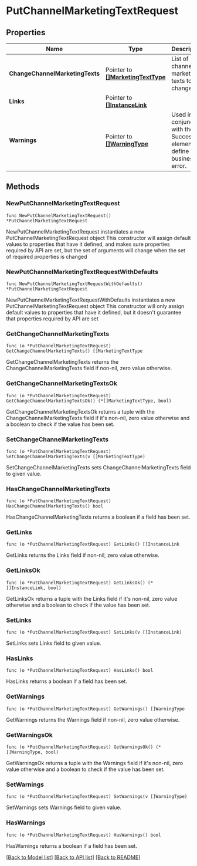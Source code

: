 # PutChannelMarketingTextRequest

## Properties

Name | Type | Description | Notes
------------ | ------------- | ------------- | -------------
**ChangeChannelMarketingTexts** | Pointer to [**[]MarketingTextType**](MarketingTextType.md) | List of channel marketing texts to be changed. | [optional] 
**Links** | Pointer to [**[]InstanceLink**](InstanceLink.md) |  | [optional] 
**Warnings** | Pointer to [**[]WarningType**](WarningType.md) | Used in conjunction with the Success element to define a business error. | [optional] 

## Methods

### NewPutChannelMarketingTextRequest

`func NewPutChannelMarketingTextRequest() *PutChannelMarketingTextRequest`

NewPutChannelMarketingTextRequest instantiates a new PutChannelMarketingTextRequest object
This constructor will assign default values to properties that have it defined,
and makes sure properties required by API are set, but the set of arguments
will change when the set of required properties is changed

### NewPutChannelMarketingTextRequestWithDefaults

`func NewPutChannelMarketingTextRequestWithDefaults() *PutChannelMarketingTextRequest`

NewPutChannelMarketingTextRequestWithDefaults instantiates a new PutChannelMarketingTextRequest object
This constructor will only assign default values to properties that have it defined,
but it doesn't guarantee that properties required by API are set

### GetChangeChannelMarketingTexts

`func (o *PutChannelMarketingTextRequest) GetChangeChannelMarketingTexts() []MarketingTextType`

GetChangeChannelMarketingTexts returns the ChangeChannelMarketingTexts field if non-nil, zero value otherwise.

### GetChangeChannelMarketingTextsOk

`func (o *PutChannelMarketingTextRequest) GetChangeChannelMarketingTextsOk() (*[]MarketingTextType, bool)`

GetChangeChannelMarketingTextsOk returns a tuple with the ChangeChannelMarketingTexts field if it's non-nil, zero value otherwise
and a boolean to check if the value has been set.

### SetChangeChannelMarketingTexts

`func (o *PutChannelMarketingTextRequest) SetChangeChannelMarketingTexts(v []MarketingTextType)`

SetChangeChannelMarketingTexts sets ChangeChannelMarketingTexts field to given value.

### HasChangeChannelMarketingTexts

`func (o *PutChannelMarketingTextRequest) HasChangeChannelMarketingTexts() bool`

HasChangeChannelMarketingTexts returns a boolean if a field has been set.

### GetLinks

`func (o *PutChannelMarketingTextRequest) GetLinks() []InstanceLink`

GetLinks returns the Links field if non-nil, zero value otherwise.

### GetLinksOk

`func (o *PutChannelMarketingTextRequest) GetLinksOk() (*[]InstanceLink, bool)`

GetLinksOk returns a tuple with the Links field if it's non-nil, zero value otherwise
and a boolean to check if the value has been set.

### SetLinks

`func (o *PutChannelMarketingTextRequest) SetLinks(v []InstanceLink)`

SetLinks sets Links field to given value.

### HasLinks

`func (o *PutChannelMarketingTextRequest) HasLinks() bool`

HasLinks returns a boolean if a field has been set.

### GetWarnings

`func (o *PutChannelMarketingTextRequest) GetWarnings() []WarningType`

GetWarnings returns the Warnings field if non-nil, zero value otherwise.

### GetWarningsOk

`func (o *PutChannelMarketingTextRequest) GetWarningsOk() (*[]WarningType, bool)`

GetWarningsOk returns a tuple with the Warnings field if it's non-nil, zero value otherwise
and a boolean to check if the value has been set.

### SetWarnings

`func (o *PutChannelMarketingTextRequest) SetWarnings(v []WarningType)`

SetWarnings sets Warnings field to given value.

### HasWarnings

`func (o *PutChannelMarketingTextRequest) HasWarnings() bool`

HasWarnings returns a boolean if a field has been set.


[[Back to Model list]](../README.md#documentation-for-models) [[Back to API list]](../README.md#documentation-for-api-endpoints) [[Back to README]](../README.md)


